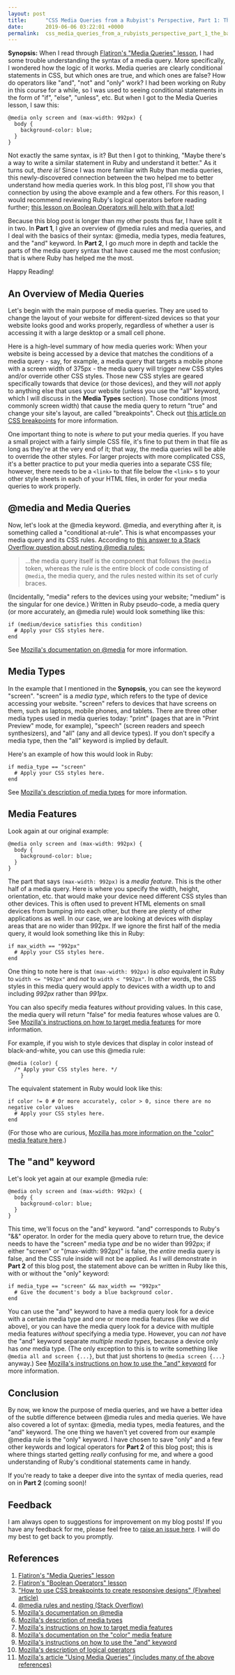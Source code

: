 ```yaml
---
layout: post
title:      "CSS Media Queries from a Rubyist's Perspective, Part 1: The Basics"
date:       2019-06-06 03:22:01 +0000
permalink:  css_media_queries_from_a_rubyists_perspective_part_1_the_basics
---
```


**Synopsis:** When I read through [Flatiron's "Media Queries" lesson](https://github.com/learn-co-students/media-queries-v-000), I had some trouble understanding the syntax of a media query. More specifically, I wondered how the logic of it works. Media queries are clearly conditional statements in CSS, but which ones are true, and which ones are false? How do operators like "and", "not" and "only" work? I had been working on Ruby in this course for a while, so I was used to seeing conditional statements in the form of "if", "else", "unless", etc. But when I got to the Media Queries lesson, I saw this:

```
@media only screen and (max-width: 992px) {
  body {
    background-color: blue;
  }
}
```

Not exactly the same syntax, is it? But then I got to thinking, "Maybe there's a way to write a similar statement in Ruby and understand it better." As it turns out, *there is!* Since I was more familiar with Ruby than media queries, this newly-discovered connection between the two helped me to better understand how media queries work. In this blog post, I'll show you that connection by using the above example and a few others. For this reason, I would recommend reviewing Ruby's logical operators before reading further; [this lesson on Boolean Operators will help with that a lot!](https://github.com/learn-co-students/booleans-ruby-readme-v-000)

Because this blog post is longer than my other posts thus far, I have split it in two. In **Part 1**, I give an overview of @media rules and media queries, and I deal with the basics of their syntax: @media, media types, media features, and the "and" keyword. In **Part 2**, I go *much* more in depth and tackle the parts of the media query syntax that have caused me the most confusion; that is where Ruby has helped me the most.

Happy Reading!

## An Overview of Media Queries

Let's begin with the main purpose of media queries. They are used to change the layout of your website for different-sized devices so that your website looks good and works properly, regardless of whether a user is accessing it with a large desktop or a small cell phone.

Here is a high-level summary of how media queries work: When your website is being accessed by a device that matches the conditions of a media query - say, for example, a media query that targets a mobile phone with a screen width of 375px - the media query will trigger new CSS styles and/or override other CSS styles. Those new CSS styles are geared specifically towards that device (or those devices), and they will *not* apply to anything else that uses your website (unless you use the "all" keyword, which I will discuss in the **Media Types** section). Those conditions (most commonly screen width) that cause the media query to return "true" and change your site's layout, are called "breakpoints". Check out [this article on CSS breakpoints](https://getflywheel.com/layout/css-breakpoints-responsive-design-how-to/) for more information.

One important thing to note is *where* to put your media queries. If you have a small project with a fairly simple CSS file, it's fine to put them in that file as long as they're at the very end of it; that way, the media queries will be able to override the other styles. For larger projects with more complicated CSS, it's a better practice to put your media queries into a separate CSS file; however, there needs to be a `<link>` to that file below the `<link>` s to your other style sheets in each of your HTML files, in order for your media queries to work properly.

## @media and Media Queries

Now, let's look at the @media keyword. @media, and everything after it, is something called a "conditional at-rule". This is what encompasses your media query and its CSS rules. According to [this answer to a Stack Overflow question about nesting @media rules:](https://stackoverflow.com/questions/11746581/nesting-media-rules-in-css/11747166#11747166)
> ...the media query itself is the component that follows the `@media` token, whereas the rule is the entire block of code consisting of `@media`, the media query, and the rules nested within its set of curly braces. 

(Incidentally, "media" refers to the devices using your website; "medium" is the singular for one device.) Written in Ruby pseudo-code, a media query (or more accurately, an @media rule) would look something like this:

```
if (medium/device satisfies this condition)
  # Apply your CSS styles here.
end
```

See [Mozilla's documentation on @media](https://developer.mozilla.org/en-US/docs/Web/CSS/@media) for more information.

## Media Types

In the example that I mentioned in the **Synopsis**, you can see the keyword "screen". "screen" is a *media type*, which refers to the type of device accessing your website. "screen" refers to devices that have screens on them, such as laptops, mobile phones, and tablets. There are three other media types used in media queries today: "print" (pages that are in "Print Preview" mode, for example), "speech" (screen readers and speech synthesizers), and "all" (any and all device types). If you don't specify a media type, then the "all" keyword is implied by default. 

Here's an example of how this would look in Ruby:

```
if media_type == "screen"
  # Apply your CSS styles here.
end
```

See [Mozilla's description of media types](https://developer.mozilla.org/en-US/docs/Web/CSS/Media_Queries/Using_media_queries#Media_types) for more information.

## Media Features

Look again at our original example:

```
@media only screen and (max-width: 992px) {
  body {
    background-color: blue;
  }
}
```

The part that says `(max-width: 992px)` is a *media feature*. This is the other half of a media query. Here is where you specify the width, height, orientation, etc. that would make your device need different CSS styles than other devices. This is often used to prevent HTML elements on small devices from bumping into each other, but there are plenty of other applications as well. In our case, we are looking at devices with display areas that are no wider than 992px. If we ignore the first half of the media query, it would look something like this in Ruby:

```
if max_width == "992px"
  # Apply your CSS styles here.
end
```

One thing to note here is that `(max-width: 992px)` is *also* equivalent in Ruby to `width <= "992px"` and *not* to `width < "992px"`. In other words, the CSS styles in this media query would apply to devices with a width up to and including *992px* rather than *991px*. 

You can also specify media features *without* providing values. In this case, the media query will return "false" for media features whose values are 0. See [Mozilla's instructions on how to target media features](https://developer.mozilla.org/en-US/docs/Web/CSS/Media_Queries/Using_media_queries#Targeting_media_features) for more information.

For example, if you wish to style devices that display in color instead of black-and-white, you can use this @media rule:

```
@media (color) {
  /* Apply your CSS styles here. */
	}
```

The equivalent statement in Ruby would look like this:

```
if color != 0 # Or more accurately, color > 0, since there are no negative color values
  # Apply your CSS styles here.
end
```

(For those who are curious, [Mozilla has more information on the "color" media feature here](https://developer.mozilla.org/en-US/docs/Web/CSS/@media/color).)

## The "and" keyword

Let's look yet again at our example @media rule: 

```
@media only screen and (max-width: 992px) {
  body {
    background-color: blue;
  }
}
```

This time, we'll focus on the "and" keyword. "and" corresponds to Ruby's "&&" operator. In order for the media query above to return true, the device needs to have the "screen" media type *and* be no wider than 992px; if either "screen" or "(max-width: 992px)" is false, the *entire* media query is false, and the CSS rule inside will not be applied. As I will demonstrate in **Part 2** of this blog post, the statement above can be written in Ruby like this, with or without the "only" keyword:

```
if media_type == "screen" && max_width == "992px"
  # Give the document's body a blue background color.
end
```

You can use the "and" keyword to have a media query look for a device with a certain media type and one or more media features (like we did above), or you can have the media query look for a device with multiple media features *without* specifying a media type. However, you can *not* have the "and" keyword separate *multiple media types,* because a device only has *one* media type. (The only exception to this is to write something like `@media all and screen {...}`, but that just shortens to `@media screen {...}` anyway.) See [Mozilla's instructions on how to use the "and" keyword](https://developer.mozilla.org/en-US/docs/Web/CSS/Media_Queries/Using_media_queries#Combining_multiple_types_or_features) for more information.

## Conclusion
By now, we know the purpose of media queries, and we have a better idea of the subtle difference between @media rules and media queries. We have also covered a lot of syntax: @media, media types, media features, and the "and" keyword. The one thing we haven't yet covered from our example @media rule is the "only" keyword. I have chosen to save "only" and a few other keywords and logical operators for **Part 2** of this blog post; this is where things started getting *really* confusing for me, and where a good understanding of Ruby's conditional statements came in handy. 

If you're ready to take a deeper dive into the syntax of media queries, read on in **Part 2** (coming soon)! 

## Feedback

I am always open to suggestions for improvement on my blog posts! If you have any feedback for me, please feel free to [raise an issue here](https://github.com/Sdcrouse/Sdcrouse.github.io). I will do my best to get back to you promptly.

## References

1. [Flatiron's "Media Queries" lesson](https://github.com/learn-co-students/media-queries-v-000)
2. [Flatiron's "Boolean Operators" lesson](https://github.com/learn-co-students/booleans-ruby-readme-v-000)
3. ["How to use CSS breakpoints to create responsive designs" (Flywheel article)](https://getflywheel.com/layout/css-breakpoints-responsive-design-how-to/)
4. [@media rules and nesting (Stack Overflow)](https://stackoverflow.com/questions/11746581/nesting-media-rules-in-css/11747166#11747166)
5. [Mozilla's documentation on @media](https://developer.mozilla.org/en-US/docs/Web/CSS/@media)
6. [Mozilla's description of media types](https://developer.mozilla.org/en-US/docs/Web/CSS/Media_Queries/Using_media_queries#Media_types)
7. [Mozilla's instructions on how to target media features](https://developer.mozilla.org/en-US/docs/Web/CSS/Media_Queries/Using_media_queries#Targeting_media_features)
8. [Mozilla's documentation on the "color" media feature](https://developer.mozilla.org/en-S/docs/Web/CSS/@media/color)
9. [Mozilla's instructions on how to use the "and" keyword](https://developer.mozilla.org/en-US/docs/Web/CSS/Media_Queries/Using_media_queries#Combining_multiple_types_or_features)
10. [Mozilla's description of logical operators](https://developer.mozilla.org/en-US/docs/Web/CSS/Media_Queries/Using_media_queries#Logical_operators) 
11. [Mozilla's article "Using Media Queries" (includes many of the above references)](https://developer.mozilla.org/en-US/docs/Web/CSS/Media_Queries/Using_media_queries)

